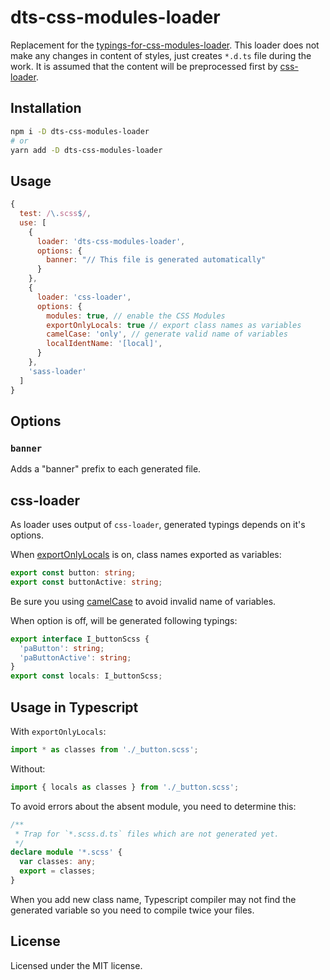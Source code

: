 # dts-css-modules-loader
Replacement for the [typings-for-css-modules-loader](https://github.com/Jimdo/typings-for-css-modules-loader). This loader does not make any changes in content of styles, just creates `*.d.ts` file during the work. It is assumed that the content will be preprocessed first by [css-loader](https://github.com/webpack-contrib/css-loader).

## Installation
```bash
npm i -D dts-css-modules-loader
# or
yarn add -D dts-css-modules-loader
```

## Usage
```js
{
  test: /\.scss$/,
  use: [
    {
      loader: 'dts-css-modules-loader',
      options: {
        banner: "// This file is generated automatically"
      }
    },
    {
      loader: 'css-loader',
      options: {
        modules: true, // enable the CSS Modules
        exportOnlyLocals: true // export class names as variables
        camelCase: 'only', // generate valid name of variables
        localIdentName: '[local]',
      }
    },
    'sass-loader'
  ]
}
```

## Options
### `banner`
Adds a "banner" prefix to each generated file.

## css-loader
As loader uses output of `css-loader`, generated typings depends on it's options.

When [exportOnlyLocals](https://github.com/webpack-contrib/css-loader#exportonlylocals) is on, class names exported as variables:
```ts
export const button: string;
export const buttonActive: string;
```
Be sure you using [camelCase](https://github.com/webpack-contrib/css-loader#camelcase) to avoid invalid name of variables.

When option is off, will be generated following typings:
```ts
export interface I_buttonScss {
  'paButton': string;
  'paButtonActive': string;
}
export const locals: I_buttonScss;
```

## Usage in Typescript

With `exportOnlyLocals`:
```ts
import * as classes from './_button.scss';
```

Without:
```ts
import { locals as classes } from './_button.scss';
```

To avoid errors about the absent module, you need to determine this:
```ts
/**
 * Trap for `*.scss.d.ts` files which are not generated yet.
 */
declare module '*.scss' {
  var classes: any;
  export = classes;
}
```
When you add new class name, Typescript compiler may not find the generated variable so you need to compile twice your files.

## License
Licensed under the MIT license.
